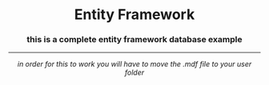 <div align='center'>
  
   # Entity Framework
  
  
  ### this is a complete entity framework database example
  
  <hr/>
  
  <i>in order for this to work you will have to move the .mdf file to your user folder</i>
  
</div>
 
 
